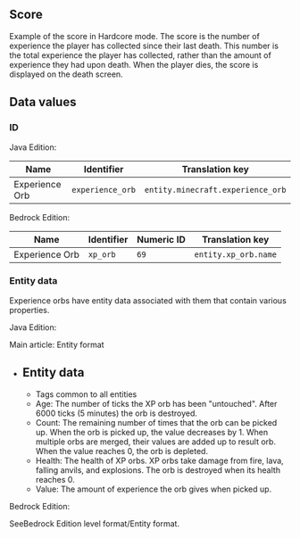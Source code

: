 ## Score
Example of the score in Hardcore mode.
The score is the number of experience the player has collected since their last death. This number is the total experience the player has collected, rather than the amount of experience they had upon death. When the player dies, the score is displayed on the death screen.

## Data values
### ID
Java Edition:

| Name           | Identifier       | Translation key                   |
|----------------|------------------|-----------------------------------|
| Experience Orb | `experience_orb` | `entity.minecraft.experience_orb` |

Bedrock Edition:

| Name           | Identifier | Numeric ID | Translation key      |
|----------------|------------|------------|----------------------|
| Experience Orb | `xp_orb`   | `69`       | `entity.xp_orb.name` |

### Entity data
Experience orbs have entity data associated with them that contain various properties.

Java Edition:

Main article: Entity format
- Entity data
	- 
	- Tags common to all entities
	- Age: The number of ticks the XP orb has been "untouched". After 6000 ticks (5 minutes) the orb is destroyed.
	- Count: The remaining number of times that the orb can be picked up. When the orb is picked up, the value decreases by 1. When multiple orbs are merged, their values are added up to result orb. When the value reaches 0, the orb is depleted.
	- Health: The health of XP orbs. XP orbs take damage from fire, lava, falling anvils, and explosions. The orb is destroyed when its health reaches 0.
	- Value: The amount of experience the orb gives when picked up.

Bedrock Edition:

SeeBedrock Edition level format/Entity format.

